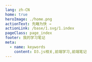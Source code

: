 ```yaml
---
lang: zh-CN
home: true
heroImage: ./home.png
actionText: 先睹为快 →
actionLink: /base/1.svg/1.index
pageClass: page_index
footer: 我的学习笔记
meta:
  - name: keywords
    content: D3.js相关,前端学习,前端笔记
---
```


<template>
  <div class="cont">
    <div id="large-header" class="large-header"></div>
    <div class="features">
      <div class="feature">
        <h2><a href="/web-d3/base/engine/1.index.html">基础知识</a></h2> 
        <p>掌握d3的基本用法，配合vue实现简单的案例</p>
      </div>
      <div class="feature">
        <h2><a href="/web-d3/base/project/1.index.html">高级知识</a></h2> 
        <p>掌握d3中常见的属性方法，封装相关场景的实现，构建复杂的场景案例</p>
      </div>
    </div>
  </div>
</template>

